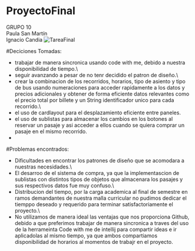 # ProyectoFinal
GRUPO 10\
Paula San Martín\
Ignacio Candia
![TareaFinal](https://github.com/IgnCan/ProyectoFinal2/assets/147210706/49aae918-e190-4a11-b545-b3932eaafd54)

#Deciciones Tomadas:

- trabajar de manera sincronica usando code with me, debido a nuestra disponibilidad de tiempo.\
- seguir avanzando a pesar de no tenr decidido el patron de diseño.\
- crear la combinacion de los recorridos, horarios, tipo de asiento y tipo de bus usando numeraciones para acceder rapidamente a los datos y precios adicionales y obtener de forma eficiente datos relevantes como el precio total por billete y un String identificador unico para cada recorrido.\
- el uso de cardlayout para el desplazamiento eficiente entre paneles.
- el uso de sublistas para almacenar los cambios en los botones al reservar un pasaje y asi acceder a ellos cuando se quiera comprar un pasaje en el mismo recorrido.
-

#Problemas encontrados:

- Dificultades en encontrar los patrones de diseño que se acomodara a nuestras necesidades.\
- El desarroo de el sistema de compra, ya que la implementascion de sublistas con distintos tipos de objetos que almacenara los pasajes y sus respectivos datos fue muy confuso.\
- Distribucion del tiempo, por la carga academica al final de semestre en ramos demandantes de nuestra malla curricular no pudimos dedicar el tiemppo deseado y requerido para terminar satisfactoriamente el proyecto.\
- No utilizamos de manera ideal las ventajas que nos proporciona Github, debido a que preferimos trabajar de manera sincronica a traves del uso de la herrameinta Code with me de intellij para compartir ideas e ir aplicadolas al mismo tiempo, ya que ambos compartiamos disponibilidad de horarios al momentos de trabajr en el proyecto.
